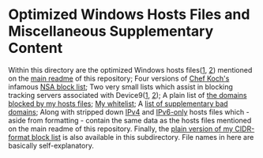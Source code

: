 # Optimized Windows Hosts Files and Miscellaneous Supplementary Content
Within this directory are the optimized Windows hosts files([1](https://github.com/bongochong/CombinedPrivacyBlockLists/blob/master/NoFormatting/optimized-win.hosts), [2](https://github.com/bongochong/CombinedPrivacyBlockLists/blob/master/NoFormatting/optimized-win-Dual.hosts)) mentioned on the [main readme](https://github.com/bongochong/CombinedPrivacyBlockLists/blob/master/README.md) of this repository; Four versions of [Chef Koch's](https://github.com/CHEF-KOCH) infamous [NSA block list](https://github.com/bongochong/CombinedPrivacyBlockLists/tree/master/NoFormatting/NSABlockLists); Two very small lists which assist in blocking tracking servers associated with Device9([1](https://github.com/bongochong/CombinedPrivacyBlockLists/blob/master/NoFormatting/Device9domains-IPv4.txt), [2](https://github.com/bongochong/CombinedPrivacyBlockLists/blob/master/NoFormatting/Device9domains-IPv6.txt)); A plain list of [the domains blocked by my hosts files](https://github.com/bongochong/CombinedPrivacyBlockLists/blob/master/NoFormatting/BlacklistedDomains.txt); [My whitelist](https://github.com/bongochong/CombinedPrivacyBlockLists/blob/master/NoFormatting/WhitelistedDomains.txt); A [list of supplementary bad domains](https://github.com/bongochong/CombinedPrivacyBlockLists/blob/master/NoFormatting/AdditionalSupplementaryHosts.txt); Along with stripped down [IPv4](https://github.com/bongochong/CombinedPrivacyBlockLists/blob/master/NoFormatting/hosts.final) and [IPv6-only](https://github.com/bongochong/CombinedPrivacyBlockLists/blob/master/NoFormatting/hostsIPv6.final) hosts files which - aside from formatting - contain the same data as the hosts files mentioned on the main readme of this repository. Finally, the [plain version of my CIDR-format block list](https://github.com/bongochong/CombinedPrivacyBlockLists/blob/master/NoFormatting/combined-flat.cidr) is also available in this subdirectory. File names in here are basically self-explanatory.
